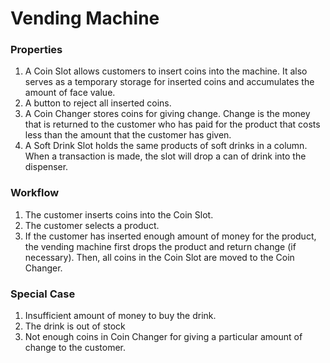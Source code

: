 # Vending Machine

### Properties

1. A Coin Slot allows customers to insert coins into the machine. It also serves as a temporary storage for
inserted coins and accumulates the amount of face value.
2. A button to reject all inserted coins.
3. A Coin Changer stores coins for giving change. Change is the money that is returned to the customer who
has paid for the product that costs less than the amount that the customer has given.
4. A Soft Drink Slot holds the same products of soft drinks in a column. When a transaction is made, the slot
will drop a can of drink into the dispenser.

### Workflow

1. The customer inserts coins into the Coin Slot.
2. The customer selects a product.
3. If the customer has inserted enough amount of money for the product, the vending machine first drops the
product and return change (if necessary). Then, all coins in the Coin Slot are moved to the Coin Changer.

### Special Case

1. Insufficient amount of money to buy the drink.
2. The drink is out of stock
3. Not enough coins in Coin Changer for giving a particular amount of change to the customer.
